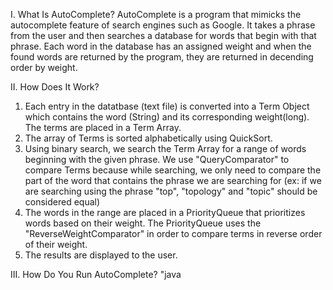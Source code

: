 I. What Is AutoComplete?
  AutoComplete is a program that mimicks the autocomplete feature of search engines such as Google. It takes a phrase from the user and then searches a database for words that begin with that phrase. Each word in the database has an assigned weight and when the found words are returned by the program, they are returned in decending order by weight.
  
II. How Does It Work?
  1) Each entry in the datatbase (text file) is converted into a Term Object which contains the word (String) and its corresponding weight(long). The terms are placed in a Term Array.
  2) The array of Terms is sorted alphabetically using QuickSort.
  3) Using binary search, we search the Term Array for a range of words beginning with the given phrase. We use "QueryComparator" to compare Terms because while searching, we only need to compare the part of the word that contains the phrase we are searching for (ex: if we are searching using the phrase "top", "topology" and "topic" should be considered equal)   
  4) The words in the range are placed in a PriorityQueue that prioritizes words based on their weight. The PriorityQueue uses the "ReverseWeightComparator" in order to compare terms in reverse order of their weight.
  5) The results are displayed to the user.
  
III. How Do You Run AutoComplete?
  "java 
